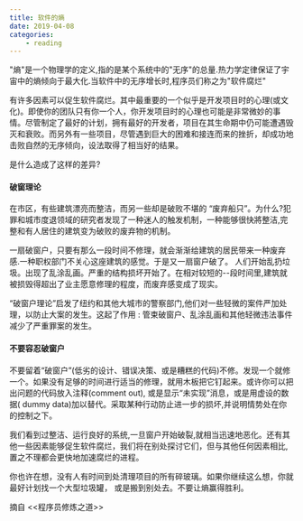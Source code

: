```yaml
---
title: 软件的熵
date: 2019-04-08
categories:
	- reading
---
```


"熵"是一个物理学的定义,指的是某个系统中的"无序"的总量.热力学定律保证了宇宙中的熵倾向于最大化.当软件中的无序增长时,程序员们称之为"软件腐烂"

<!-- more -->

有许多因素可以促生软件腐烂。其中最重要的一个似乎是开发项目时的心理(或文化)。即使你的团队只有你一个人，你开发项目时的心理也可能是非常微妙的事情。尽管制定了最好的计划，拥有最好的开发者，项目在其生命期中仍可能遭遇毁灭和衰败。而另外有一些项目，尽管遇到巨大的困难和接连而来的挫折，却成功地击败自然的无序倾向，设法取得了相当好的结果。

是什么造成了这样的差异?

#### 破窗理论

在市区，有些建筑漂亮而整洁，而另一些却是破败不堪的 “废弃船只”。为什么?犯罪和城市度退领域的研究者发现了一种迷人的触发机制，一种能够很快將整洁,完整和有人居住的建筑变为破败的废弃物的机制。

一扇破窗户，只要有那么一段时间不修理，就会渐渐给建筑的居民带来一种废弃感.一种职权部门不关心这座建筑的感觉。于是又一扇窗户破了。 人们开始乱扔垃圾。出现了乱涂乱画。严重的结构损坏开始了。在相对较短的--段时间里,建筑就被损毁得超出了业主愿意修理的程度，而废弃感变成了现实。

“破窗户理论”启发了纽约和其他大城市的警察部门,他们对一些轻微的案件严加处理，以防止大案的发生。这起了作用 : 管束破窗户、乱涂乱画和其他轻微违法事件减少了严重罪案的发生。

#### 不要容忍破窗户

不要留着“破窗户”(低劣的设计、错误决策、或是糟糕的代码)不修。发现一个就修一个。如果没有足够的时间进行适当的修理，就用木板把它钉起来。或许你可以把出问题的代码放入注释(comment out), 或是显示“未实现”消息，或是用虚设的数据( dummy data)加以替代。采取某种行动防止进一步的损坏,并说明情势处在你的控制之下。

我们看到过整洁、运行良好的系统,一旦窗户开始破裂,就相当迅速地恶化。还有其他一些因素能够促生软件腐烂，我们将在别处探讨它们，但与其他任何因素相比,置之不理都会更快地加速腐烂的进程。

你也许在想，没有人有时间到处清理项目的所有碎玻璃。如果你继续这么想，你就最好计划找一个大型垃圾罐， 或是搬到别处去。不要让熵赢得胜利。



摘自 <<程序员修炼之道>>



